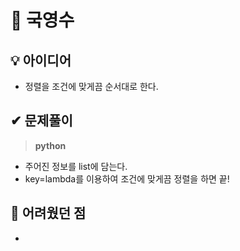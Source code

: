 # 🔎 국영수

## 💡 아이디어

- 정렬을 조건에 맞게끔 순서대로 한다.

## ✔ 문제풀이

> **python**

- 주어진 정보를 list에 담는다.
- key=lambda를 이용하여 조건에 맞게끔 정렬을 하면 끝!

## 🤕 어려웠던 점

-
